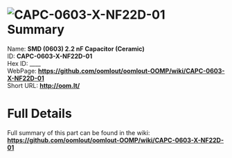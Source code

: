 
![CAPC-0603-X-NF22D-01](https://github.com/oomlout/oomlout-OOMP/blob/master/parts/CAPC-0603-X-NF22D-01/CAPC-0603-X-NF22D-01_420.jpg)   
Summary
=================
  
Name: __SMD (0603) 2.2 nF Capacitor (Ceramic)__    
ID: __CAPC-0603-X-NF22D-01__   
Hex ID: ____   
WebPage: __https://github.com/oomlout/oomlout-OOMP/wiki/CAPC-0603-X-NF22D-01__   
Short URL: __http://oom.lt/__   

Full Details
==========================
Full summary of this part can be found in the wiki:   
__https://github.com/oomlout/oomlout-OOMP/wiki/CAPC-0603-X-NF22D-01__    

